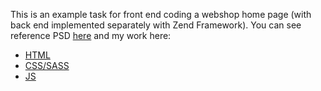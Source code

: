This is an example task for front end coding a webshop home page (with back end implemented separately with Zend Framework). You can see reference PSD [here](https://github.com/certainlyakey/webshop/blob/master/src/comp.psd) and my work here:

- [HTML](https://github.com/certainlyakey/webshop/tree/master/code/application/views/scripts)
- [CSS/SASS](https://github.com/certainlyakey/webshop/tree/master/code/public/css)
- [JS](https://github.com/certainlyakey/webshop/tree/master/code/public/js)
